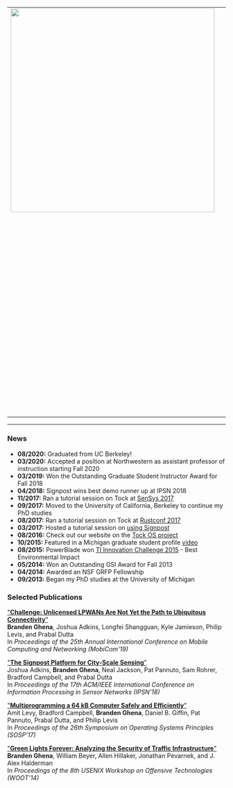 <table border="0" cellspacing="0" cellpadding="0">
    <tr>
        <td valign="top" align="left">
            <img src="images/branden_crossed.jpg" height="470">
        </td>
        <td width="25">&nbsp;&nbsp;&nbsp;&nbsp;</td>
        <td valign="top" align="left">

<h2>Branden Ghena</h2>

(BRAN-duhn JEE-nuh, he/him)
<p style="font-size:16px">branden@northwestern.edu</p>
<p style="font-size:16px">3305 Mudd Hall
<br>Evanston, IL 60208
</p>
<br>

<p style="font-size:16px">
I am an Assistant Faculty of Instruction at Northwestern University in the
Computer Science Department.
</p>
<p style="font-size:16px">
I was previously a:
<ul>
<li style="font-size:16px">PhD student at the University of California, Berkeley in EECS</li>
<li style="font-size:16px">PhD student at the University of Michigan in CSE</li>
<li style="font-size:16px">Undergraduate at Michigan Technological University in ECE</li>
</ul>
</p>
<br>

<p style="font-size:16px">
Spring 2022 I am teaching:
<ul>
<li style="font-size:16px"><b>CS343:</b> Operating Systems</li>
<li style="font-size:16px"><b>CS397/497:</b> Wireless Protocols for the Internet of Things</li>
</ul>
</p>
<br>

<p style="font-size:16px">
Selected Projects:
<tt>
<a href="/projects.html#low-power-wide-area-networking">[LPWAN]</a>
<a href="/projects.html#ble-networking">[BLE]</a>
<a href="/projects.html#signpost">[Signpost]</a>
<a href="/projects.html#tock">[Tock]</a>
</tt>
</p>

        </td>
    </tr>
</table>

---

### News
 * <b>08/2020:</b> Graduated from UC Berkeley!
 * <b>03/2020:</b> Accepted a position at Northwestern as assistant professor of instruction starting Fall 2020
 * <b>03/2019:</b> Won the Outstanding Graduate Student Instructor Award for Fall 2018
 * <b>04/2018:</b> Signpost wins best demo runner up at IPSN 2018
 * <b>11/2017:</b> Ran a tutorial session on Tock at [SenSys 2017](https://www.tockos.org/events/sensys2017)
 * <b>09/2017:</b> Moved to the University of California, Berkeley to continue my PhD studies
 * <b>08/2017:</b> Ran a tutorial session on Tock at [Rustconf 2017](https://www.tockos.org/events/rustconf2017)
 * <b>03/2017:</b> Hosted a tutorial session on [using Signpost](https://github.com/lab11/signpost-software/blob/master/docs/TutorialSession.md)
 * <b>08/2016:</b> Check out our website on the [Tock OS project](http://www.tockos.org/)
 * <b>10/2015:</b> Featured in a Michigan graduate student profile [video](https://www.youtube.com/watch?v=sbth2saT0xk)
 * <b>08/2015:</b> PowerBlade won [TI Innovation Challenge 2015](http://e2e.ti.com/group/universityprogram/w/contests/2117.winners-circle#2015_winners) -  Best Environmental Impact
 * <b>05/2014:</b> Won an Outstanding GSI Award for Fall 2013
 * <b>04/2014:</b> Awarded an NSF GRFP Fellowship
 * <b>09/2013:</b> Began my PhD studies at the University of Michigan

### Selected Publications

["**Challenge: Unlicensed LPWANs Are Not Yet the Path to Ubiquitous Connectivity**"](projects/lpwan/ghena19lpwans.pdf)  
**Branden Ghena**, Joshua Adkins, Longfei Shangguan, Kyle Jamieson, Philip Levis, and Prabal Dutta  
In _Proceedings of the 25th Annual International Conference on Mobile Computing and Networking (MobiCom'19)_  

["**The Signpost Platform for City-Scale Sensing**"](projects/signpost/adkins18signpost.pdf)  
Joshua Adkins, **Branden Ghena**, Neal Jackson, Pat Pannuto, Sam Rohrer, Bradford Campbell, and Prabal Dutta  
In _Proceedings of the 17th ACM/IEEE International Conference on Information Processing in Sensor Networks (IPSN’18)_  

["**Multiprogramming a 64 kB Computer Safely and Efficiently**"](projects/tock/levy17multiprogramming.pdf)  
Amit Levy, Bradford Campbell, **Branden Ghena**, Daniel B. Giffin, Pat Pannuto, Prabal Dutta, and Philip Levis  
In _Proceedings of the 26th Symposium on Operating Systems Principles (SOSP’17)_  

["**Green Lights Forever: Analyzing the Security of Traffic Infrastructure**"](projects/green_lights/ghena14green_lights.pdf)  
**Branden Ghena**, William Beyer, Allen Hillaker, Jonathan Pevarnek, and J. Alex Halderman  
In _Proceedings of the 8th USENIX Workshop on Offensive Technologies (WOOT'14)_  


